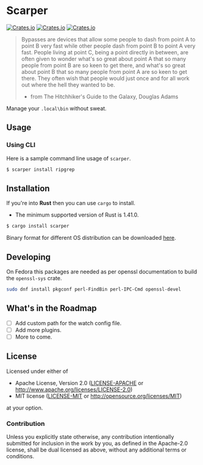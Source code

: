 # Scarper

[![Crates.io](https://img.shields.io/crates/v/scarper?style=flat-square)](https://crates.io/crates/scarper)
[![Crates.io](https://img.shields.io/crates/l/scarper?style=flat-square)](https://crates.io/crates/scarper)
[![Crates.io](https://img.shields.io/crates/d/scarper?style=flat-square)](https://crates.io/crates/scarper)

> Bypasses are devices that allow some people to dash from point A to point B
> very fast while other people dash from point B to point A very fast. People
> living at point C, being a point directly in between, are often given to
> wonder what's so great about point A that so many people from point B are so
> keen to get there, and what's so great about point B that so many people
> from point A are so keen to get there. They often wish that people would
> just once and for all work out where the hell they wanted to be.
> - from The Hitchhiker's Guide to the Galaxy, Douglas Adams

Manage your `.local\bin` without sweat.

## Usage

### Using CLI

Here is a sample command line usage of `scarper`.

```bash
$ scarper install ripgrep
```

## Installation

If you're into **Rust** then you can use `cargo` to install.

* The minimum supported version of Rust is 1.41.0.

```bash
$ cargo install scarper
```

Binary format for different OS distribution can be downloaded [here](https://github.com/ffimnsr/scarper-rs/releases).

## Developing

On Fedora this packages are needed as per openssl documentation to build the `openssl-sys` crate.

```bash
sudo dnf install pkgconf perl-FindBin perl-IPC-Cmd openssl-devel
```

## What's in the Roadmap

- [ ] Add custom path for the watch config file.
- [ ] Add more plugins.
- [ ] More to come.

## License

Licensed under either of

- Apache License, Version 2.0 ([LICENSE-APACHE](LICENSE-APACHE) or
  http://www.apache.org/licenses/LICENSE-2.0)
- MIT license ([LICENSE-MIT](LICENSE-MIT) or http://opensource.org/licenses/MIT)

at your option.

### Contribution

Unless you explicitly state otherwise, any contribution intentionally submitted
for inclusion in the work by you, as defined in the Apache-2.0 license, shall be
dual licensed as above, without any additional terms or conditions.
